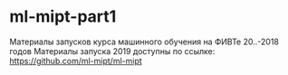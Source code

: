 <Deprecated>
  
# ml-mipt-part1
Материалы запусков курса машинного обучения на ФИВТе 20..-2018 годов
Материалы запуска 2019 доступны по ссылке: https://github.com/ml-mipt/ml-mipt
